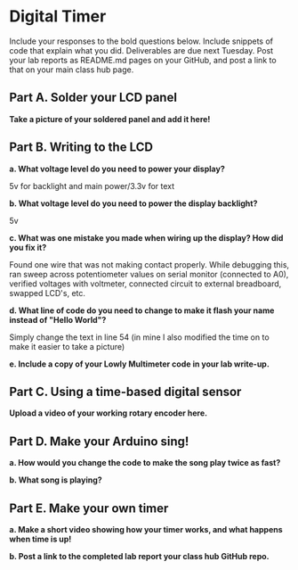 # Digital Timer
 
Include your responses to the bold questions below. Include snippets of code that explain what you did. Deliverables are due next Tuesday. Post your lab reports as README.md pages on your GitHub, and post a link to that on your main class hub page.

## Part A. Solder your LCD panel

**Take a picture of your soldered panel and add it here!**

## Part B. Writing to the LCD
 
**a. What voltage level do you need to power your display?**

5v for backlight and main power/3.3v for text

**b. What voltage level do you need to power the display backlight?**

5v
   
**c. What was one mistake you made when wiring up the display? How did you fix it?**

Found one wire that was not making contact properly. While debugging this, ran sweep across potentiometer values on serial monitor (connected to A0), verified voltages with voltmeter, connected circuit to external breadboard, swapped LCD's, etc.

**d. What line of code do you need to change to make it flash your name instead of "Hello World"?**

Simply change the text in line 54 (in mine I also modified the time on to make it easier to take a picture)
 
**e. Include a copy of your Lowly Multimeter code in your lab write-up.**


## Part C. Using a time-based digital sensor

**Upload a video of your working rotary encoder here.**


## Part D. Make your Arduino sing!

**a. How would you change the code to make the song play twice as fast?**
 
**b. What song is playing?**


## Part E. Make your own timer

**a. Make a short video showing how your timer works, and what happens when time is up!**

**b. Post a link to the completed lab report your class hub GitHub repo.**
